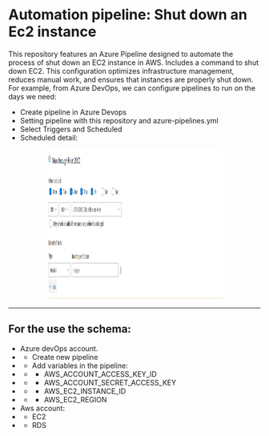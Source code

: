 # Automation pipeline: Shut down an Ec2 instance
This repository features an Azure Pipeline designed to automate the process of shut down an EC2 instance in AWS. Includes a command to shut down EC2. This configuration optimizes infrastructure management, reduces manual work, and ensures that instances are properly shut down.
<br>
For example, from Azure DevOps, we can configure pipelines to run on the days we need:
- Create pipeline in Azure Devops
- Setting pipeline with this repository and azure-pipelines.yml
- Select Triggers and Scheduled
- Scheduled detail:

<div align="center">
  <img height="300" width="70%" src="triggers.png"  />
</div>

__________________________________________________________________

## For the use the schema:
* Azure devOps account.
* * Create new pipeline
* * Add variables in the pipeline:
* * * AWS_ACCOUNT_ACCESS_KEY_ID
* * * AWS_ACCOUNT_SECRET_ACCESS_KEY
* * * AWS_EC2_INSTANCE_ID
* * * AWS_EC2_REGION
* Aws account:
* * EC2
* * RDS
